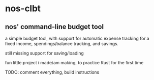 # nos-clbt

## nos' command-line budget tool

a simple budget tool, with support for automatic expense tracking for a fixed income, spendings/balance tracking, and savings.

still missing support for saving/loading

fun little project i made/am making, to practice Rust for the first time

TODO: comment everything, build instructions
